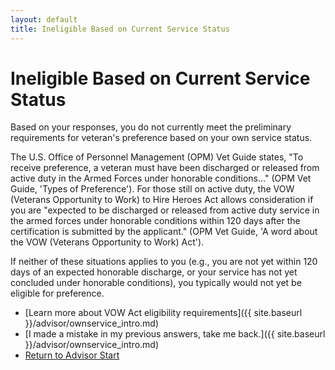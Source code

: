```yaml
---
layout: default
title: Ineligible Based on Current Service Status
---
```


# Ineligible Based on Current Service Status

Based on your responses, you do not currently meet the preliminary requirements for veteran's preference based on your own service status.

The U.S. Office of Personnel Management (OPM) Vet Guide states, "To receive preference, a veteran must have been discharged or released from active duty in the Armed Forces under honorable conditions..." (OPM Vet Guide, 'Types of Preference').
For those still on active duty, the VOW (Veterans Opportunity to Work) to Hire Heroes Act allows consideration if you are "expected to be discharged or released from active duty service in the armed forces under honorable conditions within 120 days after the certification is submitted by the applicant." (OPM Vet Guide, 'A word about the VOW (Veterans Opportunity to Work) Act').

If neither of these situations applies to you (e.g., you are not yet within 120 days of an expected honorable discharge, or your service has not yet concluded under honorable conditions), you typically would not yet be eligible for preference.

* [Learn more about VOW Act eligibility requirements]({{ site.baseurl }}/advisor/ownservice_intro.md)
* [I made a mistake in my previous answers, take me back.]({{ site.baseurl }}/advisor/ownservice_intro.md)
* [Return to Advisor Start](./start.md)
